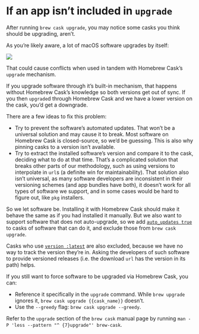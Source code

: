 # If an app isn’t included in `upgrade`

After running `brew cask upgrade`, you may notice some casks you think should be upgrading, aren’t.

As you’re likely aware, a lot of macOS software upgrades by itself:

![](https://upload.wikimedia.org/wikipedia/commons/c/c0/Sparkle_Test_App_Software_Update.png)

That could cause conflicts when used in tandem with Homebrew Cask’s `upgrade` mechanism.

If you upgrade software through it’s built-in mechanism, that happens without Homebrew Cask’s knowledge so both versions get out of sync. If you then `upgrade`d through Homebrew Cask and we have a lower version on the cask, you’d get a downgrade.

There are a few ideas to fix this problem:

* Try to prevent the software’s automated updates. That won’t be a universal solution and may cause it to break. Most software on Homebrew Cask is closed-source, so we’d be guessing. This is also why pinning casks to a version isn’t available.
* Try to extract the installed software’s version and compare it to the cask, deciding what to do at that time. That’s a complicated solution that breaks other parts of our methodology, such as using versions to interpolate in `url`s (a definite win for maintainability). That solution also isn’t universal, as many software developers are inconsistent in their versioning schemes (and app bundles have both), it doesn’t work for all types of software we support, and in some cases would be hard to figure out, like `pkg` installers.

So we let software be. Installing it with Homebrew Cask should make it behave the same as if you had installed it manually. But we also want to support software that does not auto-upgrade, so we add [`auto_updates true`](https://github.com/Homebrew/homebrew-cask/blob/62c0495b254845a481dacac6ea7c8005e27a3fb0/Casks/alfred.rb#L10) to casks of software that can do it, and exclude those from `brew cask upgrade`.

Casks who use [`version :latest`](https://github.com/Homebrew/homebrew-cask/blob/4184d50d2d7fa4afb62e6c7eb6761ae5ac417c88/Casks/servo.rb#L2) are also excluded, because we have no way to track the version they’re in. Asking the developers of such software to provide versioned releases (i.e. the download `url` has the version in its path) helps.

If you still want to force software to be upgraded via Homebrew Cask, you can:

* Reference it specifically in the `upgrade` command. While `brew upgrade` ignores it, `brew cask upgrade {{cask_name}}` doesn’t.
* Use the `--greedy` flag: `brew cask upgrade --greedy`.

Refer to the `upgrade` section of the `brew cask` manual page by running `man -P 'less --pattern "^ {7}upgrade"' brew-cask`.
